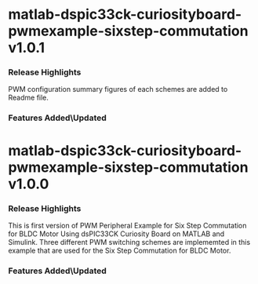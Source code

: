 # matlab-dspic33ck-curiosityboard-pwmexample-sixstep-commutation v1.0.1
### Release Highlights
PWM configuration summary figures of each schemes are added to Readme file.

### Features Added\Updated

# matlab-dspic33ck-curiosityboard-pwmexample-sixstep-commutation v1.0.0
### Release Highlights
This is first version of PWM Peripheral Example for Six Step Commutation for BLDC Motor Using dsPIC33CK Curiosity Board on MATLAB and Simulink.
Three different PWM switching schemes are implememted in this example that are used for the Six Step Commutation for BLDC Motor.

### Features Added\Updated



